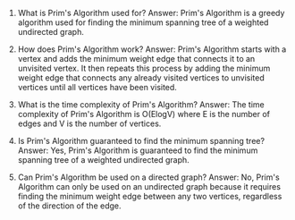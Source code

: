 1. What is Prim's Algorithm used for?
Answer: Prim's Algorithm is a greedy algorithm used for finding the minimum spanning tree of a weighted undirected graph.

2. How does Prim's Algorithm work?
Answer: Prim's Algorithm starts with a vertex and adds the minimum weight edge that connects it to an unvisited vertex. It then repeats this process by adding the minimum weight edge that connects any already visited vertices to unvisited vertices until all vertices have been visited.

3. What is the time complexity of Prim's Algorithm?
Answer: The time complexity of Prim's Algorithm is O(ElogV) where E is the number of edges and V is the number of vertices.

4. Is Prim's Algorithm guaranteed to find the minimum spanning tree?
Answer: Yes, Prim's Algorithm is guaranteed to find the minimum spanning tree of a weighted undirected graph.

5. Can Prim's Algorithm be used on a directed graph?
Answer: No, Prim's Algorithm can only be used on an undirected graph because it requires finding the minimum weight edge between any two vertices, regardless of the direction of the edge.